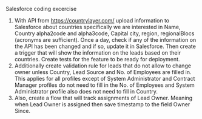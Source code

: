 Salesforce coding excercise
1. With API from https://countrylayer.com/ upload information to Salesforce about countries specifically we
are interested in Name, Country alpha2code and alpha3code, Capital city, region, regionalBlocs (acronyms
are sufficient).
Once a day, check if any of the information on the API has been changed and if so, update it in Salesforce.
Then create a trigger that will show the information on the leads based on their countries. Create tests for
the feature to be ready for deployment.
2. Additionally create validation rule for leads that do not allow to change owner unless Country, Lead
Source and No. of Employees are filled in.
This applies for all profiles except of System Administrator and Contract Manager profiles do not need to
fill in the No. of Employees and System Administrator profile also does not need to fill in Country.
3. Also, create a flow that will track assignments of Lead Owner. Meaning when Lead Owner is assigned
then save timestamp to the field Owner Since.
